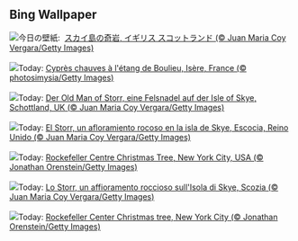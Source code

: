 ## Bing Wallpaper
![](https://www.bing.com/th?id=OHR.TrotternishStorr_JA-JP7531639858_UHD.jpg&w=1000)今日の壁紙: &nbsp;[スカイ島の奇岩, イギリス スコットランド (© Juan Maria Coy Vergara/Getty Images)](https://www.bing.com/th?id=OHR.TrotternishStorr_JA-JP7531639858_UHD.jpg)
<br><br/>
![](https://www.bing.com/th?id=OHR.BaldCypress_FR-FR6892436965_UHD.jpg&w=1000)Today: [Cyprès chauves à l'étang de Boulieu, Isère, France (© photosimysia/Getty Images)](https://www.bing.com/th?id=OHR.BaldCypress_FR-FR6892436965_UHD.jpg)
<br><br/>
![](https://www.bing.com/th?id=OHR.TrotternishStorr_DE-DE5333891461_UHD.jpg&w=1000)Today: [Der Old Man of Storr, eine Felsnadel auf der Isle of Skye, Schottland, UK (© Juan Maria Coy Vergara/Getty Images)](https://www.bing.com/th?id=OHR.TrotternishStorr_DE-DE5333891461_UHD.jpg)
<br><br/>
![](https://www.bing.com/th?id=OHR.TrotternishStorr_ES-ES6640552170_UHD.jpg&w=1000)Today: [El Storr, un afloramiento rocoso en la isla de Skye, Escocia, Reino Unido (© Juan Maria Coy Vergara/Getty Images)](https://www.bing.com/th?id=OHR.TrotternishStorr_ES-ES6640552170_UHD.jpg)
<br><br/>
![](https://www.bing.com/th?id=OHR.TreeLighting_EN-GB2794136797_UHD.jpg&w=1000)Today: [Rockefeller Centre Christmas Tree, New York City, USA (© Jonathan Orenstein/Getty Images)](https://www.bing.com/th?id=OHR.TreeLighting_EN-GB2794136797_UHD.jpg)
<br><br/>
![](https://www.bing.com/th?id=OHR.TrotternishStorr_IT-IT5546138012_UHD.jpg&w=1000)Today: [Lo Storr, un affioramento roccioso sull'Isola di Skye, Scozia (© Juan Maria Coy Vergara/Getty Images)](https://www.bing.com/th?id=OHR.TrotternishStorr_IT-IT5546138012_UHD.jpg)
<br><br/>
![](https://www.bing.com/th?id=OHR.TreeLighting_PT-BR7736994809_UHD.jpg&w=1000)Today: [Rockefeller Center Christmas tree, New York City (© Jonathan Orenstein/Getty Images)](https://www.bing.com/th?id=OHR.TreeLighting_PT-BR7736994809_UHD.jpg)
<br><br/>
